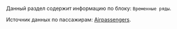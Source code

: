 Данный раздел содержит информацию по блоку: `Временные ряды`.

Источник данных по пассажирам: [Airpassengers](https://www.kaggle.com/rakannimer/air-passengers).
